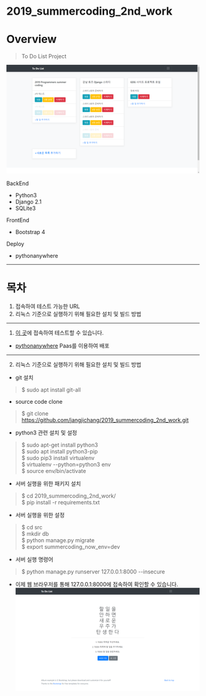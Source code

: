 # 2019_summercoding_2nd_work

# Overview
> To Do List Project

![overview](img/overview.png)

BackEnd
- Python3
- Django 2.1
- SQLite3

FrontEnd
- Bootstrap 4

Deploy
- pythonanywhere


---
# 목차
1. 접속하여 테스트 가능한 URL
2. 리눅스 기준으로 실행하기 위해 필요한 설치 및 빌드 방법

---

1. [이 곳](http://jcjang.pythonanywhere.com/)에 접속하여 테스트할 수 있습니다.
- [pythonanywhere](https://www.pythonanywhere.com/) Paas를 이용하여 배포

---

2. 리눅스 기준으로 실행하기 위해 필요한 설치 및 빌드 방법
- git 설치
> $ sudo apt install git-all

- source code clone
> $ git clone https://github.com/jangjichang/2019_summercoding_2nd_work.git

- python3 관련 설치 및 설정
> $ sudo apt-get install python3<br>
> $ sudo apt install python3-pip<br>
> $ sudo pip3 install virtualenv<br>
> $ virtualenv --python=python3 env<br>
> $ source env/bin/activate

- 서버 실행을 위한 패키지 설치
> $ cd 2019_summercoding_2nd_work/<br>
> $ pip install -r requirements.txt

- 서버 실행을 위한 설정
> $ cd src<br>
> $ mkdir db<br>
> $ python manage.py migrate<br>
> $ export summercoding_now_env=dev

- 서버 실행 명령어
> $ python manage.py runserver 127.0.0.1:8000 --insecure

- 이제 웹 브라우저를 통해 127.0.0.1:8000에 접속하여 확인할 수 있습니다.
![homepage](img/homepage.png)



